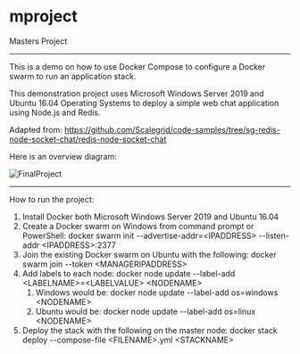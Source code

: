 # mproject
Masters Project
<hr>
This is a demo on how to use Docker Compose to configure a Docker swarm to run an application stack.

This demonstration project uses Microsoft Windows Server 2019 and Ubuntu 16.04 Operating Systems to deploy a simple web chat application using Node.js and Redis.

Adapted from: https://github.com/Scalegrid/code-samples/tree/sg-redis-node-socket-chat/redis-node-socket-chat

Here is an overview diagram:

![FinalProject](https://user-images.githubusercontent.com/40835338/133151935-b39af907-5324-4fed-8b56-f0a0bd10bccc.png)
<hr>
How to run the project:

1. Install Docker  both Microsoft Windows Server 2019 and Ubuntu 16.04
1. Create a Docker swarm on Windows from command prompt or PowerShell: docker swarm init --advertise-addr=\<IPADDRESS> --listen-addr \<IPADDRESS>:2377
1. Join the existing Docker swarm on Ubuntu with the following: docker swarm join --token <WORKERJOINTOKEN> \<MANAGERIPADDRESS>
1. Add labels to each node: docker node update --label-add \<LABELNAME>=\<LABELVALUE> \<NODENAME>
	1. Windows would be: docker node update --label-add os=windows \<NODENAME>
	1. Ubuntu would be: docker node update --label-add os=linux \<NODENAME>
1. Deploy the stack with the following on the master node: docker stack deploy --compose-file \<FILENAME>.yml \<STACKNAME>
